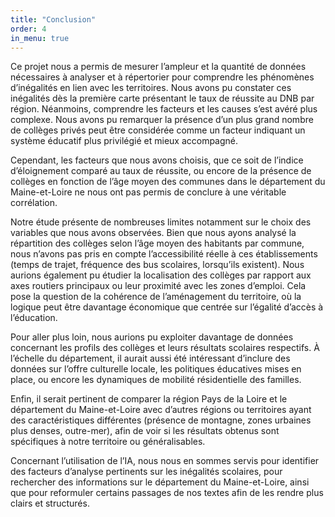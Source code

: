 ```yaml
---
title: "Conclusion"
order: 4
in_menu: true
---
```

Ce projet nous a permis de mesurer l’ampleur et la quantité de données nécessaires à analyser et à répertorier pour comprendre les phénomènes d’inégalités en lien avec les territoires. Nous avons pu constater ces inégalités dès la première carte présentant le taux de réussite au DNB par région. Néanmoins, comprendre les facteurs et les causes s’est avéré plus complexe. Nous avons pu remarquer la présence d’un plus grand nombre de collèges privés peut être considérée comme un facteur indiquant un système éducatif plus privilégié et mieux accompagné.

Cependant, les facteurs que nous avons choisis, que ce soit de l’indice d’éloignement comparé au taux de réussite, ou encore de la présence de collèges en fonction de l’âge moyen des communes dans le département du Maine-et-Loire ne nous ont pas permis de conclure à une véritable corrélation.

Notre étude présente de nombreuses limites notamment sur le choix des variables que nous avons observées. Bien que nous ayons analysé la répartition des collèges selon l’âge moyen des habitants par commune, nous n’avons pas pris en compte l’accessibilité réelle à ces établissements (temps de trajet, fréquence des bus scolaires, lorsqu’ils existent). Nous aurions également pu étudier la localisation des collèges par rapport aux axes routiers principaux ou leur proximité avec les zones d’emploi. Cela pose la question de la cohérence de l’aménagement du territoire, où la logique peut être davantage économique que centrée sur l’égalité d’accès à l’éducation.

Pour aller plus loin, nous aurions pu exploiter davantage de données concernant les profils des collèges et leurs résultats scolaires respectifs. À l’échelle du département, il aurait aussi été intéressant d’inclure des données sur l’offre culturelle locale, les politiques éducatives mises en place, ou encore les dynamiques de mobilité résidentielle des familles.

Enfin, il serait pertinent de comparer la région Pays de la Loire et le département du Maine-et-Loire avec d’autres régions ou territoires ayant des caractéristiques différentes (présence de montagne, zones urbaines plus denses, outre-mer), afin de voir si les résultats obtenus sont spécifiques à notre territoire ou généralisables.

Concernant l’utilisation de l’IA, nous nous en sommes servis pour identifier des facteurs d’analyse pertinents sur les inégalités scolaires, pour rechercher des informations sur le département du Maine-et-Loire, ainsi que pour reformuler certains passages de nos textes afin de les rendre plus clairs et structurés. 